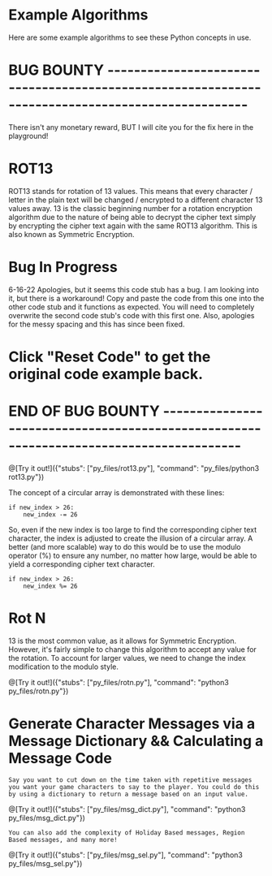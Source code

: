 # Example Algorithms

 Here are some example algorithms to see these Python concepts in use.  
 
# BUG BOUNTY -------------------------------------------------------------------------------------------------
 There isn't any monetary reward, BUT I will cite you for the fix here in the playground! 
 
# ROT13

 ROT13 stands for rotation of 13 values. This means that every character / letter in the plain text will be changed / encrypted to a different character 13 values
 away. 13 is the classic beginning number for a rotation encryption algorithm due to the nature of being able to decrypt the cipher text simply by encrypting the
 cipher text again with the same ROT13 algorithm. This is also known as Symmetric Encryption.

# Bug In Progress
  6-16-22 Apologies, but it seems this code stub has a bug. I am looking into it, but there is a workaround! Copy and paste the code from this one into the other 
  code stub and it functions as expected. You will need to completely overwrite the second code stub's code with this first one. Also, apologies for the messy
  spacing and this has since been fixed. 

# Click "Reset Code" to get the original code example back.

# END OF BUG BOUNTY ----------------------------------------------------------------------------------------

@[Try it out!]({"stubs": ["py_files/rot13.py"], "command": "py_files/python3 rot13.py"})

  The concept of a circular array is demonstrated with these lines:
  
    if new_index > 26:
        new_index -= 26
        
   So, even if the new index is too large to find the corresponding cipher text character, the index is adjusted to create the illusion of a circular array.
   A better (and more scalable) way to do this would be to use the modulo operator (%) to ensure any number, no matter how large, would be able to yield a 
   corresponding cipher text character.
   
    if new_index > 26:
        new_index %= 26

# Rot N

   13 is the most common value, as it allows for Symmetric Encryption. However, it's fairly simple to change this algorithm to accept any value for the rotation. To
   account for larger values, we need to change the index modification to the modulo style. 
   
@[Try it out!]({"stubs": ["py_files/rotn.py"], "command": "python3 py_files/rotn.py"})
   
# Generate Character Messages via a Message Dictionary && Calculating a Message Code

    Say you want to cut down on the time taken with repetitive messages you want your game characters to say to the player. You could do this by using a dictionary to return a message based on an input value.

@[Try it out!]({"stubs": ["py_files/msg_dict.py"], "command": "python3 py_files/msg_dict.py"})

    You can also add the complexity of Holiday Based messages, Region Based messages, and many more!

@[Try it out!]({"stubs": ["py_files/msg_sel.py"], "command": "python3 py_files/msg_sel.py"})


